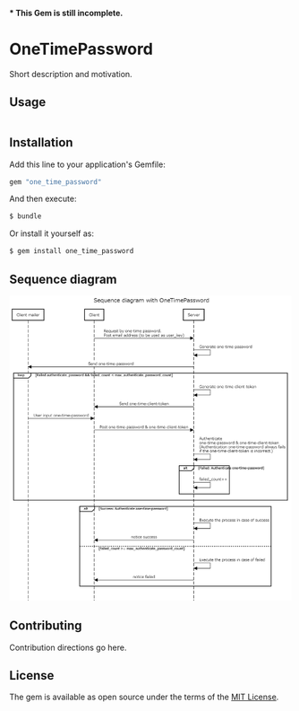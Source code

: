 __* This Gem is still incomplete.__

# OneTimePassword

Short description and motivation.

## Usage
```ruby


```

## Installation
Add this line to your application's Gemfile:

```ruby
gem "one_time_password"
```

And then execute:
```bash
$ bundle
```

Or install it yourself as:
```bash
$ gem install one_time_password
```

## Sequence diagram
![sequence diagram image](document/sequence_diagram/sequencediagram.png)

## Contributing
Contribution directions go here.

## License
The gem is available as open source under the terms of the [MIT License](https://opensource.org/licenses/MIT).
